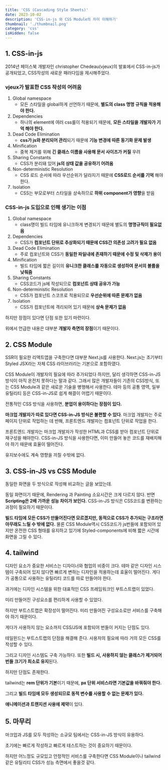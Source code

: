```yaml
---
title: 'CSS (Cascading Style Sheets)'
date: 2023-10-02
description: 'CSS-in-js 와 CSS Module의 차이 이해하기'
thumbnail: './thumbnail.png'
category: 'css'
isHidden: false
---
```


## 1. CSS-in-js

2014년 페이스북 개발자인 christopher Chedeau(vjeux)의 발표에서 CSS-in-js가 공개되었고, CSS작성의 새로운 패러다임을 제시해주었다.

### vjeux가 발표한 CSS 작성의 어려움

1. Global namespace
   - 모든 스타일을 global하게 선언하기 때문에, **별도의 class 명명 규칙을 적용해야 한다.**
2. Dependencies
   - 하나의 element에 여러 css룰이 적용되기 때문에, **모든 스타일을 개발자가 기억 해야 한다.**
3. Dead Code Elimination
   - **css가 js와 분리되어 관리**되기 때문에 **기능 변경에 따른 동기화 문제 발생**
4. Minification
   - 중복 제거를 위해 **긴 클래스 이름을 사용해 문서 사이즈가 커질** 우려
5. Sharing Constants
   - CSS가 분리돼 있어 **js의 상태 값을 공유하기 어려움**
6. Non-deterministic Resolution
   - CSS 로드 순서에 따라 우선순위가 달라지기 때문에 **CSS로드 순서를 기억** 해야 한다.
7. Isolation
   - CSS는 부모로부터 스타일을 상속하므로 **하위 component가 영향**을 받음

### CSS-in-js 도입으로 인해 생기는 이점

1. Global namespace
   - class명이 빌드 타임에 유니크하게 변경되기 때문에 별도의 **명명규칙이 필요없음**
2. Dependencies
   - CSS가 **컴포넌트 단위로 추상화되기 때문에 CSS간 의존성 고려가 필요 없음**
3. Dead Code Elimination
   - 주로 컴포넌트와 CSS가 **동일한 파일내에 존재하기 때문에 수정 및 삭제가 용이**
4. Minification
   - 빌드 타임에 짧은 길이의 **유니크한 클래스를 자동으로 생성하여 문서의 볼륨을 낮춰줌**
5. Sharing Constants
   - CSS코드가 js에 작성되므로 **컴포넌트 상태 공유가 가능**
6. Non-deterministic Resolution
   - CSS가 컴포넌트 스코프로 적용되므로 **우선순위에 따른 문제가 없음**
7. Isolation
   - CSS가 컴포넌트에 격리되어 있기 때문에 **상속 문제가 없음**

하지만 장점이 있다면 단점 또한 있기 마련이다.

위에서 언급한 내용은 대부분 **개발자 측면의 장점**이기 때문이다.

## 2. CSS Module

SSR이 필요한 리액트앱을 구축한다면 대부분 Next.js를 사용한다. Next.js는 초기부터 Styled JSX라는 자체 CSS 라이브러리는 기본으로 포함하였다.

CSS Module이 개발자의 필요에 따라 추가되었다 하지만, 달리 생각하면 CSS-in-JS 방식이 아직 온전치 못하다는 말과 같다. 그래서 많은 개발자들이 기존의 CSS방식, 또는 CSS Module과 같은 새로운 기술을 병행해서 사용한다. 테마 등의 공통 영역, 일부 유틸리티 등은 CSS-in-JS로 쉽게 해결이 어렵기 때문이다.

전통적인 CSS 방식을 사용하면, **분업이 용이하다는 장점이 있다.**

**마크업 개발자가 따로 있다면 CSS-in-JS 방식은 불편할 수 있다**. 마크업 개발자는 주로 페이지 단위로 작업하는 데 반해, 프론트엔드 개발자는 컴포넌트 단위로 작업을 한다.

프론트엔드 개발자는 마크업 개발자가 작성한 HTML과 CSS를 받아 컴포넌트 단위로 재구성을 해야한다. CSS-in-JS 방식을 사용한다면, 이미 만들어 놓은 코드를 재배치해야 하기 때문에 효율이 떨어진다.

유지보수에도 계속 영향을 끼칠 수밖에 없다.

## 3. CSS-in-JS vs CSS Module

동일한 화면을 두 방식으로 작성해 비교하는 글을 보았는데.

동일 화면이기 때문에, Rendering 과 Painting 소요시간은 크게 다르지 않다. 반면 **Scripting은 2배 가까운 성능 차이가 보인다.** CSS-in-JS 방식은 CSS코드를 변환하는 과정이 필요하기 때문이다.

**빌드 타임에 모든 CSS가 만들어진다면 모르겠지만, 동적으로 CSS가 추가되는 구조라면 아무래도 느릴 수 밖에 없다.** 물론 CSS Module역시 CSS코드가 js번들에 포함되어 있지만 온전한 CSS 형태를 유지하고 있기에 Styled-components에 비해 짧은 시간에 화면을 그릴 수 있다.

## 4. tailwind

디자인 요소가 중요한 서비스는 디자이너와 협업의 비중이 크다. 테마 같은 디자인 시스템이 구축되어 있지 않다면 빠르게 변하는 디자인을 적용하는데 효울이 떨어진다. 게다가 공통으로 사용하는 유틸리티 코드를 따로 만들어야 한다.

과거에는 디자인 시스템을 위한 대표적인 CSS 프레임워크인 부트스트랩이 있었다.

미리 만들어진 구성요소를 편리하게 사용할 수 있었다.

하지만 부트스트랩은 확장성이 떨어진다. 미리 만들어진 구성요소로만 서비스를 구축해야 하기 때문이다.

게다가 사용하지 않는 요소까지 CSS/JS에 포함되어 번들이 커지는 단점도 있다.

테일윈드는 부트스트랩의 단점을 해결해 준다. 사용자의 필요에 따라 거의 모든 CSS를 작성할 수 있다.

그리고 디자인 시스템도 구축 가능하다. 또한 **빌드 시, 사용하지 않는 클래스가 제거되어 번들 크기가 최소로 유지**된다.

하지만 단점도 존재한다.

tailwind는 **rem 단위가 기본**이기 때문에, **px 단위 서비스라면 기본값을 바꿔줘야 한다.**

그리고 **빌드 타임에 모두 생성되므로 동적 변수를 사용할 수 없는 문제가 있다.**

**애니메이션과 트랜지션 사용에 제약**이 있다.

## 5. 마무리

마크업과 JS를 모두 작성하는 소규모 팀에서는 CSS-in-JS 방식이 유용하다.

초기에는 빠르게 작성하고 빠르게 테스트하는 것이 중요하기 때문이다.

하지만 어느정도 규모있고 안정적인 서비스를 구축한다면 CSS Module이나 tailwind 같은 유틸리티 CSS가 성능 측면에서 좋을것 같다.

